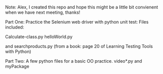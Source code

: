 Note: Alex, I created this repo and hope this might be a little bit convienent when we have next meeting, thanks!


Part One: Practice the Selenium web driver with python unit test: Files included:

Calculate-class.py helloWorld.py

and searchproducts.py (from a book: page 20 of Learning Testing Tools with Python)

Part Two: A few python files for a basic OO practice. video*.py and myPackage



